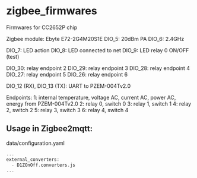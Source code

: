 # zigbee_firmwares
Firmwares for CC2652P chip

Zigbee module: Ebyte E72-2G4M20S1E
DIO_5: 20dBm PA
DIO_6: 2.4GHz

DIO_7: LED action
DIO_8: LED connected to net
DIO_9: LED relay 0 ON/OFF (test)

DIO_30: relay endpoint 2
DIO_29: relay endpoint 3
DIO_28: relay endpoint 4
DIO_27: relay endpoint 5
DIO_26: relay endpoint 6

DIO_12 (RX), DIO_13 (TX): UART to PZEM-004Tv2.0

Endpoints:
1: internal temperature, voltage AC, current AC, power AC, energy from PZEM-004Tv2.0
2: relay 0, switch 0
3: relay 1, switch 1
4: relay 2, switch 2
5: relay 3, switch 3
6: relay 4, switch 4

## Usage in Zigbee2mqtt:

data/configuration.yaml
```c++
...
external_converters:
  - D1ZOnOff.converters.js
...
```
